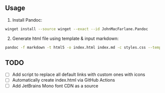 ## Usage

1. Install Pandoc:

```bash
winget install --source winget --exact --id JohnMacFarlane.Pandoc
```

2. Generate html file using template & input markdown:

```bash
pandoc -f markdown -t html5 -o index.html index.md -c styles.css --template=template.html
```

## TODO

- [ ] Add script to replace all default links with custom ones with icons
- [ ] Automatically create index.html via GitHub Actions
- [ ] Add JetBrains Mono font CDN as a source
